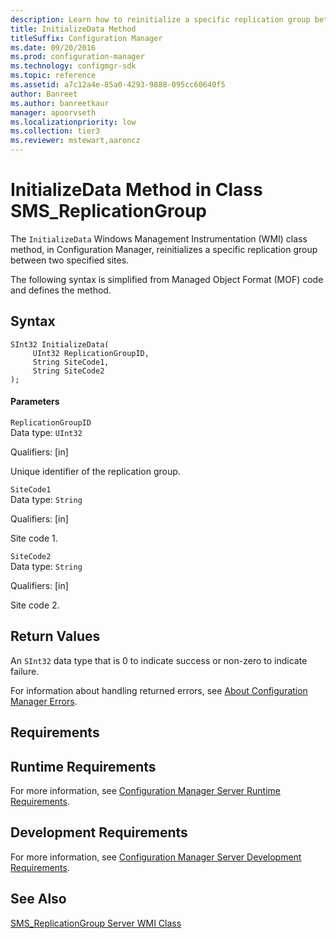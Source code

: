 ```yaml
---
description: Learn how to reinitialize a specific replication group between two specified sites using InitializeData class method.
title: InitializeData Method
titleSuffix: Configuration Manager
ms.date: 09/20/2016
ms.prod: configuration-manager
ms.technology: configmgr-sdk
ms.topic: reference
ms.assetid: a7c12a4e-85a0-4293-9888-095cc60640f5
author: Banreet
ms.author: banreetkaur
manager: apoorvseth
ms.localizationpriority: low
ms.collection: tier3
ms.reviewer: mstewart,aaroncz 
---
```

# InitializeData Method in Class SMS_ReplicationGroup
The `InitializeData` Windows Management Instrumentation (WMI) class method, in Configuration Manager, reinitializes a specific replication group between two specified sites.  

 The following syntax is simplified from Managed Object Format (MOF) code and defines the method.  

## Syntax  

```  
SInt32 InitializeData(  
     UInt32 ReplicationGroupID,  
     String SiteCode1,  
     String SiteCode2  
);  
```  

#### Parameters  
 `ReplicationGroupID`  
 Data type: `UInt32`  

 Qualifiers: [in]  

 Unique identifier of the replication group.  

 `SiteCode1`  
 Data type: `String`  

 Qualifiers: [in]  

 Site code 1.  

 `SiteCode2`  
 Data type: `String`  

 Qualifiers: [in]  

 Site code 2.  

## Return Values  
 An `SInt32` data type that is 0 to indicate success or non-zero to indicate failure.  

 For information about handling returned errors, see [About Configuration Manager Errors](../../../../../develop/core/understand/about-configuration-manager-errors.md).  

## Requirements  

## Runtime Requirements  
 For more information, see [Configuration Manager Server Runtime Requirements](../../../../../develop/core/reqs/server-runtime-requirements.md).  

## Development Requirements  
 For more information, see [Configuration Manager Server Development Requirements](../../../../../develop/core/reqs/server-development-requirements.md).  

## See Also  
 [SMS_ReplicationGroup Server WMI Class](../../../../../develop/reference/core/servers/configure/sms_replicationgroup-server-wmi-class.md)
